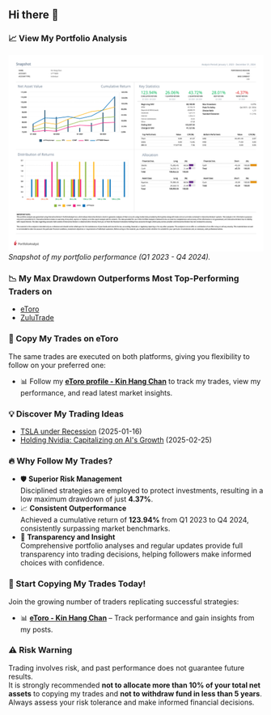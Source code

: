 ## Hi there 👋  

### 📈 View My Portfolio Analysis  
![Portfolio Analysis](Kin_Hang_Chan_2023_Q1_2024_Q4.png)  
*Snapshot of my portfolio performance (Q1 2023 - Q4 2024).*  

### 📉 My Max Drawdown Outperforms Most Top-Performing Traders on  
- [eToro](https://www.etoro.com/copytrader/)  
- [ZuluTrade](https://www.zulutrade.com/leaders)  

### 📌 Copy My Trades on eToro  
The same trades are executed on both platforms, giving you flexibility to follow on your preferred one:  
- 📊 Follow my **[eToro profile - Kin Hang Chan](https://www.etoro.com/people/thombert_chan)** to track my trades, view my performance, and read latest market insights.  

### 💡 Discover My Trading Ideas  
- [TSLA under Recession](https://www.tradingview.com/chart/TSLA/kSHKWM8K-TSLA-under-Recession/) (2025-01-16)
- [Holding Nvidia: Capitalizing on AI's Growth](Nvidia%202025-02-25.md) (2025-02-25)

### 🔥 Why Follow My Trades?  
- 🛡️ **Superior Risk Management**  
  Disciplined strategies are employed to protect investments, resulting in a low maximum drawdown of just **4.37%**.  
- 📈 **Consistent Outperformance**  
  Achieved a cumulative return of **123.94%** from Q1 2023 to Q4 2024, consistently surpassing market benchmarks.  
- 🔎 **Transparency and Insight**  
  Comprehensive portfolio analyses and regular updates provide full transparency into trading decisions, helping followers make informed choices with confidence.  

### 🚀 Start Copying My Trades Today!  
Join the growing number of traders replicating successful strategies:  
- 📊 **[eToro - Kin Hang Chan](https://www.etoro.com/people/thombert_chan)** – Track performance and gain insights from my posts.  

### ⚠️ **Risk Warning**  
Trading involves risk, and past performance does not guarantee future results.  
It is strongly recommended **not to allocate more than 10% of your total net assets** to copying my trades and **not to withdraw fund in less than 5 years**.  
Always assess your risk tolerance and make informed financial decisions.  
